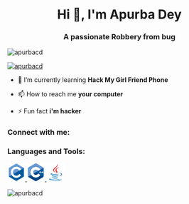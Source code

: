 <h1 align="center">Hi 👋, I'm Apurba Dey</h1>
<h3 align="center">A passionate Robbery from bug </h3>

<p align="left"> <img src="https://komarev.com/ghpvc/?username=apurbacd&label=Profile%20views&color=0e75b6&style=flat" alt="apurbacd" /> </p>

<p align="left"> <a href="https://github.com/ryo-ma/github-profile-trophy"><img src="https://github-profile-trophy.vercel.app/?username=apurbacd" alt="apurbacd" /></a> </p>

- 🌱 I’m currently learning **Hack My Girl Friend Phone**

- 📫 How to reach me **your computer**

- ⚡ Fun fact **i'm hacker**

<h3 align="left">Connect with me:</h3>
<p align="left">
</p>

<h3 align="left">Languages and Tools:</h3>
<p align="left"> <a href="https://www.cprogramming.com/" target="_blank" rel="noreferrer"> <img src="https://raw.githubusercontent.com/devicons/devicon/master/icons/c/c-original.svg" alt="c" width="40" height="40"/> </a> <a href="https://www.w3schools.com/cpp/" target="_blank" rel="noreferrer"> <img src="https://raw.githubusercontent.com/devicons/devicon/master/icons/cplusplus/cplusplus-original.svg" alt="cplusplus" width="40" height="40"/> </a> <a href="https://www.java.com" target="_blank" rel="noreferrer"> <img src="https://raw.githubusercontent.com/devicons/devicon/master/icons/java/java-original.svg" alt="java" width="40" height="40"/> </a> </p>

<p><img align="center" src="https://github-readme-stats.vercel.app/api/top-langs?username=apurbacd&show_icons=true&locale=en&layout=compact" alt="apurbacd" /></p>


